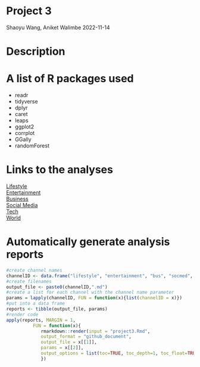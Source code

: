 Project 3
================
Shaoyu Wang, Aniket Walimbe
2022-11-14


# Description



# A list of R packages used

- readr
- tidyverse
- dplyr
- caret
- leaps
- ggplot2
- corrplot
- GGally
- randomForest

# Links to the analyses

[Lifestyle](https://github.com/shaoyucherish/Project3/blob/main/lifestyle.html)  
[Entertainment](https://github.com/shaoyucherish/Project3/blob/main/entertainment.html)  
[Business](https://github.com/shaoyucherish/Project3/blob/main/bus.html)  
[Social Media](https://github.com/shaoyucherish/Project3/blob/main/socmed.html)  
[Tech](https://github.com/shaoyucherish/Project3/blob/main/tech.html)  
[World](https://github.com/shaoyucherish/Project3/blob/main/world.html)  

# Automatically generate analysis reports

``` r
#create channel names
channelID <- data.frame("lifestyle", "entertainment", "bus", "socmed", "tech", "world")
#create filenames
output_file <- paste0(channelID,".md")
#create a list for each channel with the channel name parameter
params = lapply(channelID, FUN = function(x){list(channelID = x)})
#put into a data frame
reports <- tibble(output_file, params)
#render code
apply(reports, MARGIN = 1,
          FUN = function(x){
             rmarkdown::render(input = "project3.Rmd",
             output_format = "github_document",
             output_file = x[[1]],
             params = x[[2]],
             output_options = list(toc=TRUE, toc_depth=1, toc_float=TRUE))
             })
```
